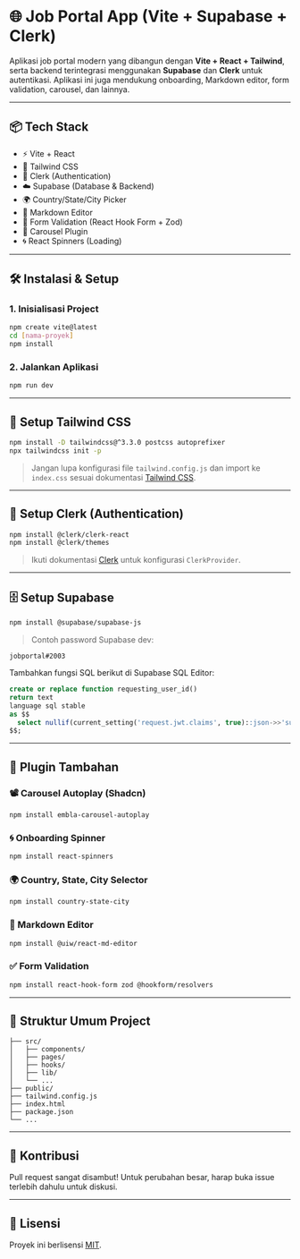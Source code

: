 # 🌐 Job Portal App (Vite + Supabase + Clerk)

Aplikasi job portal modern yang dibangun dengan **Vite + React + Tailwind**, serta backend terintegrasi menggunakan **Supabase** dan **Clerk** untuk autentikasi. Aplikasi ini juga mendukung onboarding, Markdown editor, form validation, carousel, dan lainnya.

---

## 📦 Tech Stack

- ⚡️ Vite + React
- 🎨 Tailwind CSS
- 🔐 Clerk (Authentication)
- ☁️ Supabase (Database & Backend)
- 🌍 Country/State/City Picker
- 📝 Markdown Editor
- 🧩 Form Validation (React Hook Form + Zod)
- 🎠 Carousel Plugin
- 🌀 React Spinners (Loading)

---

## 🛠️ Instalasi & Setup

### 1. Inisialisasi Project

```bash
npm create vite@latest
cd [nama-proyek]
npm install
```

### 2. Jalankan Aplikasi

```bash
npm run dev
```

---

## 💅 Setup Tailwind CSS

```bash
npm install -D tailwindcss@^3.3.0 postcss autoprefixer
npx tailwindcss init -p
```

> Jangan lupa konfigurasi file `tailwind.config.js` dan import ke `index.css` sesuai dokumentasi [Tailwind CSS](https://tailwindcss.com/docs/guides/vite).

---

## 🔐 Setup Clerk (Authentication)

```bash
npm install @clerk/clerk-react
npm install @clerk/themes
```

> Ikuti dokumentasi [Clerk](https://clerk.dev/docs) untuk konfigurasi `ClerkProvider`.

---

## 🗄️ Setup Supabase

```bash
npm install @supabase/supabase-js
```

> Contoh password Supabase dev:
```
jobportal#2003
```

Tambahkan fungsi SQL berikut di Supabase SQL Editor:

```sql
create or replace function requesting_user_id()
return text
language sql stable
as $$
  select nullif(current_setting('request.jwt.claims', true)::json->>'sub', '')
$$;
```

---

## 🔌 Plugin Tambahan

### 📽️ Carousel Autoplay (Shadcn)

```bash
npm install embla-carousel-autoplay
```

### 🌀 Onboarding Spinner

```bash
npm install react-spinners
```

### 🌍 Country, State, City Selector

```bash
npm install country-state-city
```

### 📝 Markdown Editor

```bash
npm install @uiw/react-md-editor
```

### ✅ Form Validation

```bash
npm install react-hook-form zod @hookform/resolvers
```

---

## 📁 Struktur Umum Project

```
├── src/
│   ├── components/
│   ├── pages/
│   ├── hooks/
│   ├── lib/
│   └── ...
├── public/
├── tailwind.config.js
├── index.html
├── package.json
└── ...
```

---

## 🤝 Kontribusi

Pull request sangat disambut! Untuk perubahan besar, harap buka issue terlebih dahulu untuk diskusi.

---

## 📄 Lisensi

Proyek ini berlisensi [MIT](LICENSE).
